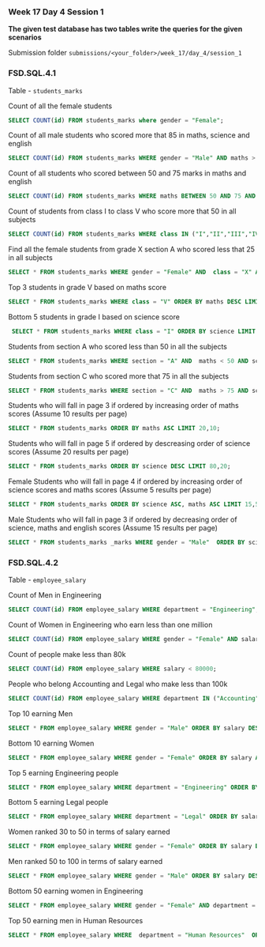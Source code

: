 ### Week 17 Day 4 Session 1

**The given test database has two tables write the queries for the given scenarios**

Submission folder `submissions/<your_folder>/week_17/day_4/session_1`

### FSD.SQL.4.1

Table - `students_marks`

Count of all the female students

```sql
SELECT COUNT(id) FROM students_marks where gender = "Female";
```

Count of all male students who scored more that 85 in maths, science and english

```sql
SELECT COUNT(id) FROM students_marks WHERE gender = "Male" AND maths > 85 AND science > 85 AND english > 85;
```

Count of all students who scored between 50 and 75 marks in maths and english

```sql
SELECT COUNT(id) FROM students_marks WHERE maths BETWEEN 50 AND 75 AND english BETWEEN 50 AND 75;
```

Count of students from class I to class V who score more that 50 in all subjects

```sql
SELECT COUNT(id) FROM students_marks WHERE class IN ("I","II","III","IV","V") AND maths > 50 AND english > 50 AND  science > 50;
```

Find all the female students from grade X  section A who scored  less that 25 in all subjects

```sql
SELECT * FROM students_marks WHERE gender = "Female" AND  class = "X" AND section = "A" AND maths < 25 AND english < 25 AND science < 25;
```

Top 3 students in grade V based on maths score

```sql
SELECT * FROM students_marks WHERE class = "V" ORDER BY maths DESC LIMIT 3;
```

Bottom 5 students in grade I based on science score

```sql
 SELECT * FROM students_marks WHERE class = "I" ORDER BY science LIMIT 5;
```

Students from section A who scored less than 50 in all the subjects

```sql
SELECT * FROM students_marks WHERE section = "A" AND  maths < 50 AND science < 50 AND english < 50;
```

Students from section C who scored more that 75 in all the subjects

```sql
SELECT * FROM students_marks WHERE section = "C" AND  maths > 75 AND science > 75 AND english > 75;
```

Students who will fall in page 3 if ordered by increasing order of maths scores (Assume 10 results per page)

```sql
SELECT * FROM students_marks ORDER BY maths ASC LIMIT 20,10;
```

Students who will fall in page 5 if ordered by descreasing order of science scores (Assume 20 results per page)

```sql
SELECT * FROM students_marks ORDER BY science DESC LIMIT 80,20;
```


Female Students who will fall in page 4 if ordered by increasing order of science scores and maths scores (Assume 5 results per page)

```sql
SELECT * FROM students_marks ORDER BY science ASC, maths ASC LIMIT 15,5;
```

Male Students who will fall in page 3 if ordered by decreasing order of science, maths and english scores (Assume 15 results per page)

```sql
SELECT * FROM students_marks _marks WHERE gender = "Male"  ORDER BY science DESC, maths DESC, english DESC LIMIT 30,15;
```

### FSD.SQL.4.2

Table - `employee_salary`

Count of Men in Engineering

```sql
SELECT COUNT(id) FROM employee_salary WHERE department = "Engineering";
```

Count of Women in Engineering who earn less than one million

```sql
SELECT COUNT(id) FROM employee_salary WHERE gender = "Female" AND salary < 1000000;
```

Count of people make less than 80k

```sql
SELECT COUNT(id) FROM employee_salary WHERE salary < 80000;
```

People who belong Accounting and Legal who make less than 100k 

```sql
SELECT COUNT(id) FROM employee_salary WHERE department IN ("Accounting","Legal") AND salary < 100000;
```

Top 10 earning Men

```sql
SELECT * FROM employee_salary WHERE gender = "Male" ORDER BY salary DESC LIMIT 10;
```

Bottom 10 earning Women

```sql
SELECT * FROM employee_salary WHERE gender = "Female" ORDER BY salary ASC LIMIT 10;
```

Top 5 earning Engineering people

```sql
SELECT * FROM employee_salary WHERE department = "Engineering" ORDER BY salary DESC LIMIT 5;
```

Bottom 5 earning Legal people

```sql
SELECT * FROM employee_salary WHERE department = "Legal" ORDER BY salary ASC LIMIT 5;
```

Women ranked 30 to 50 in terms of salary earned

```sql
SELECT * FROM employee_salary WHERE gender = "Female" ORDER BY salary DESC LIMIT 30,20;
```

Men ranked 50 to 100 in terms of salary earned

```sql
SELECT * FROM employee_salary WHERE gender = "Male" ORDER BY salary DESC LIMIT 50,50;
```

Bottom 50 earning women in Engineering

```sql
SELECT * FROM employee_salary WHERE gender = "Female" AND department = "Engineering"  ORDER BY salary ASC LIMIT 50;
```

Top 50 earning men in Human Resources

```sql
SELECT * FROM employee_salary WHERE  department = "Human Resources"  ORDER BY salary DESC LIMIT 50;
```
